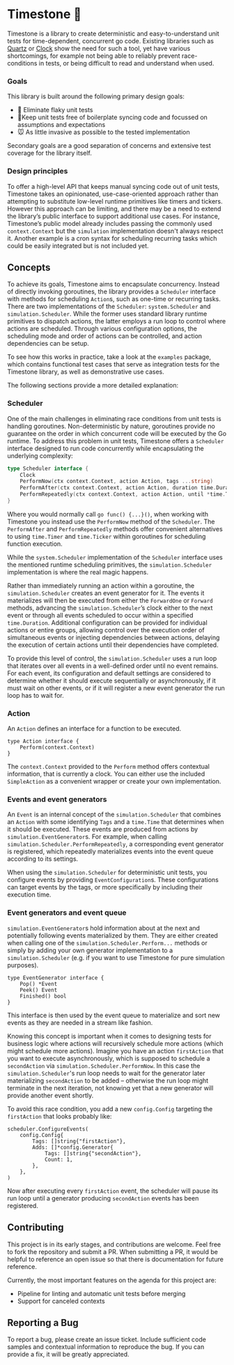 # Timestone 🗿

Timestone is a library to create deterministic and easy-to-understand unit tests for time-dependent, concurrent go 
code. Existing libraries such as [Quartz](https://github.com/coder/quartz) or [Clock](https://github.com/benbjohnson/clock) 
show the need for such a tool, yet have various shortcomings, for example not being able to reliably prevent 
race-conditions in tests, or being difficult to read and understand when used.

### Goals

This library is built around the following primary design goals:

- 🤌 Eliminate flaky unit tests
- 🧹Keep unit tests free of boilerplate syncing code and focussed on assumptions and expectations
- 🐭 As little invasive as possible to the tested implementation

Secondary goals are a good separation of concerns and extensive test coverage for the library itself.

### Design principles

To offer a high-level API that keeps manual syncing code out of unit tests, Timestone takes an opinionated, 
use-case-oriented approach rather than attempting to substitute low-level runtime primitives like timers and tickers. 
However this approach can be limiting, and there may be a need to extend the library’s public interface to support 
additional use cases. For instance, Timestone’s public model already includes passing the commonly used 
`context.Context` but the `simulation` implementation doesn't always respect it. Another example is a cron syntax for 
scheduling recurring tasks which could be easily integrated but is not included yet.

## Concepts

To achieve its goals, Timestone aims to encapsulate concurrency. Instead of directly invoking goroutines, the library 
provides a `Scheduler` interface with methods for scheduling `Action`s, such as one-time or recurring tasks. There are 
two implementations of the `Scheduler`: `system.Scheduler` and `simulation.Scheduler`. While the former uses standard 
library runtime primitives to dispatch actions, the latter employs a run loop to control where actions are scheduled. 
Through various configuration options, the scheduling mode and order of actions can be controlled, and action 
dependencies can be setup.

To see how this works in practice, take a look at the `examples` package, which contains functional test cases that 
serve as integration tests for the Timestone library, as well as demonstrative use cases.

The following sections provide a more detailed explanation:

### Scheduler

One of the main challenges in eliminating race conditions from unit tests is handling goroutines. Non-deterministic by 
nature, goroutines provide no guarantee on the order in which concurrent code will be executed by the Go runtime. To 
address this problem in unit tests, Timestone offers a `Scheduler` interface designed to run code concurrently while 
encapsulating the underlying complexity:

```go
type Scheduler interface {
    Clock
    PerformNow(ctx context.Context, action Action, tags ...string)
    PerformAfter(ctx context.Context, action Action, duration time.Duration, tags ...string)
    PerformRepeatedly(ctx context.Context, action Action, until *time.Time, interval time.Duration, tags ...string)
}
```

Where you would normally call `go func() {...}()`, when working with Timestone you instead use the `PerformNow` method 
of the `Scheduler`. The `PerformAfter` and `PerformRepeatedly` methods offer convenient alternatives to using 
`time.Timer` and `time.Ticker` within goroutines for scheduling function execution.

While the `system.Scheduler` implementation of the `Scheduler` interface uses the mentioned runtime scheduling 
primitives, the `simulation.Scheduler` implementation is where the real magic happens.

Rather than immediately running an action within a goroutine, the `simulation.Scheduler` creates an event generator for 
it. The events it materializes will then be executed from either the `ForwardOne` or `Forward` methods, advancing the 
`simulation.Scheduler`’s clock either to the next event or through all events scheduled to occur within a specified 
`time.Duration`. Additional configuration can be provided for individual actions or entire groups, allowing control over 
the execution order of simultaneous events or injecting dependencies between actions, delaying the execution of certain 
actions until their dependencies have completed.

To provide this level of control, the `simulation.Scheduler` uses a run loop that iterates over all events in a 
well-defined order until no event remains. For each event, its configuration and default settings are considered to 
determine whether it should execute sequentially or asynchronously, if it must wait on other events, or if it will 
register a new event generator the run loop has to wait for.

### Action

An `Action` defines an interface for a function to be executed.

```golang
type Action interface {
    Perform(context.Context)
}
```

The `context.Context` provided to the `Perform` method offers contextual information, that is currently a clock. You can 
either use the included `SimpleAction` as a convenient wrapper or create your own implementation.

### Events and event generators

An `Event` is an internal concept of the `simulation.Scheduler` that combines an `Action` with some identifying `Tags` 
and a `time.Time` that determines when it should be executed. These events are produced from actions by 
`simulation.EventGenerator`s. For example, when calling `simulation.Scheduler.PerformRepeatedly`, a corresponding event 
generator is registered, which repeatedly materializes events into the event queue according to its settings.

When using the `simulation.Scheduler` for deterministic unit tests, you configure events by providing 
`EventConfiguration`s. These configurations can target events by the tags, or more specifically by including their 
 execution time.

### Event generators and event queue

`simulation.EventGenerator`s hold information about at the next and potentially following events materialized by them. 
They are either created when calling one of the `simulation.Scheduler.Perform...` methods or simply by adding 
your own generator implementation to a `simulation.Scheduler` (e.g. if you want to use Timestone for pure simulation 
purposes).

```golang
type EventGenerator interface {
    Pop() *Event
    Peek() Event
    Finished() bool
}
```

This interface is then used by the event queue to materialize and sort new events as they are needed in a stream like
fashion.

Knowing this concept is important when it comes to designing tests for business logic where actions will recursively 
schedule more actions (which might schedule more actions). Imagine you have an action `firstAction` that you want to 
execute asynchronously, which is supposed to schedule a `secondAction` via `simulation.Scheduler.PerformNow`. 
In this case the `simulation.Scheduler`'s run loop needs to wait for the generator later materializing 
`secondAction` to be added – otherwise the run loop might terminate in the next iteration, not knowing yet that a new 
generator will provide another event shortly.

To avoid this race condition, you add a new `config.Config` targeting the `firstAction` that looks probably 
like:

```golang
scheduler.ConfigureEvents(
    config.Config{
        Tags: []string{"firstAction"},
        Adds: []*config.Generator{
            Tags: []string{"secondAction"},
            Count: 1,
        },
    },
)
```

Now after executing every `firstAction` event, the scheduler will pause its run loop until a generator producing 
`secondAction` events has been registered.

## Contributing

This project is in its early stages, and contributions are welcome. Feel free to fork the repository and submit a PR. 
When submitting a PR, it would be helpful to reference an open issue so that there is documentation for future 
reference.

Currently, the most important features on the agenda for this project are:
- Pipeline for linting and automatic unit tests before merging
- Support for canceled contexts

## Reporting a Bug

To report a bug, please create an issue ticket. Include sufficient code samples and contextual information to reproduce 
the bug. If you can provide a fix, it will be greatly appreciated.



